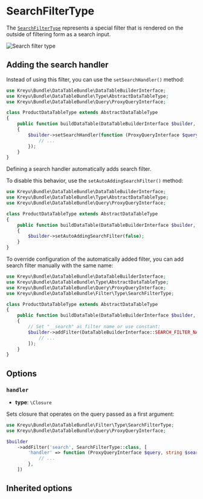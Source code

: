 <script setup>
    import FilterTypeOptions from "./options/filter.md";
</script>

# SearchFilterType

The [`SearchFilterType`](https://github.com/Kreyu/data-table-bundle/blob/main/src/Filter/Type/SearchFilterType.php) represents a special filter that is rendered on the outside of filtering form as a search input.

![Search filter type](/search_filter_type.png)

## Adding the search handler

Instead of using this filter, you can use the `setSearchHandler()` method:

```php
use Kreyu\Bundle\DataTableBundle\DataTableBuilderInterface;
use Kreyu\Bundle\DataTableBundle\Type\AbstractDataTableType;
use Kreyu\Bundle\DataTableBundle\Query\ProxyQueryInterface;

class ProductDataTableType extends AbstractDataTableType
{
    public function buildDataTable(DataTableBuilderInterface $builder, array $options): void
    {
        $builder->setSearchHandler(function (ProxyQueryInterface $query, string $search) {
            // ...
        });
    }
}
```

Defining a search handler automatically adds search filter.

To disable this behavior, use the `setAutoAddingSearchFilter()` method:

```php
use Kreyu\Bundle\DataTableBundle\DataTableBuilderInterface;
use Kreyu\Bundle\DataTableBundle\Type\AbstractDataTableType;
use Kreyu\Bundle\DataTableBundle\Query\ProxyQueryInterface;

class ProductDataTableType extends AbstractDataTableType
{
    public function buildDataTable(DataTableBuilderInterface $builder, array $options): void
    {
        $builder->setAutoAddingSearchFilter(false);
    }
}
```

To override configuration of the automatically added filter, you can add search filter manually with the same name:

```php
use Kreyu\Bundle\DataTableBundle\DataTableBuilderInterface;
use Kreyu\Bundle\DataTableBundle\Type\AbstractDataTableType;
use Kreyu\Bundle\DataTableBundle\Query\ProxyQueryInterface;
use Kreyu\Bundle\DataTableBundle\Filter\Type\SearchFilterType;

class ProductDataTableType extends AbstractDataTableType
{
    public function buildDataTable(DataTableBuilderInterface $builder, array $options): void
    {
        // Set "__search" as filter name or use constant:
        $builder->addFilter(DataTableBuilderInterface::SEARCH_FILTER_NAME, SearchFilterType::class, [
            // ...
        ]);
    }
}
```

## Options

### `handler`

- **type**: `\Closure`

Sets closure that operates on the query passed as a first argument:

```php
use Kreyu\Bundle\DataTableBundle\Filter\Type\SearchFilterType;
use Kreyu\Bundle\DataTableBundle\Query\ProxyQueryInterface;

$builder
    ->addFilter('search', SearchFilterType::class, [
        'handler' => function (ProxyQueryInterface $query, string $search): void {
            // ...
        },
    ])
```

## Inherited options

<FilterTypeOptions />
